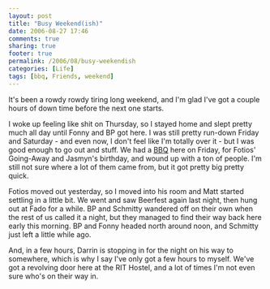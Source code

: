 ```yaml
---
layout: post
title: "Busy Weekend(ish)"
date: 2006-08-27 17:46
comments: true
sharing: true
footer: true
permalink: /2006/08/busy-weekendish
categories: [Life]
tags: [bbq, Friends, weekend]
---
```

It's been a rowdy rowdy tiring long weekend, and I'm glad I've got a couple hours of down time before the next one starts.

I woke up feeling like shit on Thursday, so I stayed home and slept pretty much all day until Fonny and BP got here.  I was still pretty run-down Friday and Saturday - and even now, I don't feel like I'm totally over it - but I was good enough to go out and stuff.  We had a <a href="http://flickr.com/photos/brockli/sets/72157594252467836/">BBQ</a> here on Friday, for Fotios' Going-Away and Jasmyn's birthday, and wound up with a ton of people.  I'm still not sure where a lot of them came from, but it got pretty big pretty quick.

Fotios moved out yesterday, so I moved into his room and Matt started settling in a little bit.  We went and saw Beerfest again last night, then hung out at Fado for a while.  BP and Schmitty wandered off on their own when the rest of us called it a night, but they managed to find their way back here early this morning.  BP and Fonny headed north around noon, and Schmitty just left a little while ago.

And, in a few hours, Darrin is stopping in for the night on his way to somewhere, which is why I say I've only got a few hours to myself.  We've got a revolving door here at the RIT Hostel, and a lot of times I'm not even sure who's on their way in.
